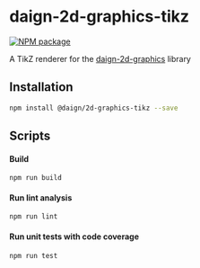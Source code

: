 # daign-2d-graphics-tikz

[![NPM package][npm]][npm-url]

A TikZ renderer for the [daign-2d-graphics][library-url] library

## Installation

```sh
npm install @daign/2d-graphics-tikz --save
```

## Scripts

#### Build

    npm run build

#### Run lint analysis

    npm run lint

#### Run unit tests with code coverage

    npm run test

[npm]: https://img.shields.io/npm/v/@daign/2d-graphics-tikz.svg
[npm-url]: https://www.npmjs.com/package/@daign/2d-graphics-tikz
[library-url]: https://github.com/daign/daign-2d-graphics
